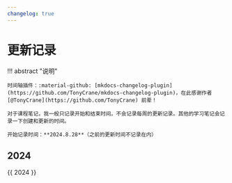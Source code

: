 ```yaml
---
changelog: true
---
```


# 更新记录

!!! abstract "说明"

    时间轴插件：:material-github: [mkdocs-changelog-plugin](https://github.com/TonyCrane/mkdocs-changelog-plugin)，在此感谢作者 [@TonyCrane](https://github.com/TonyCrane) 前辈！

    对于课程笔记，我一般只记录开始和结束时间，不会记录每周的更新记录。其他的学习笔记会记录一下创建和更新的时间。

    开始记录时间：**2024.8.28**（之前的更新时间不记录在内）


## 2024

{{ 2024 }}